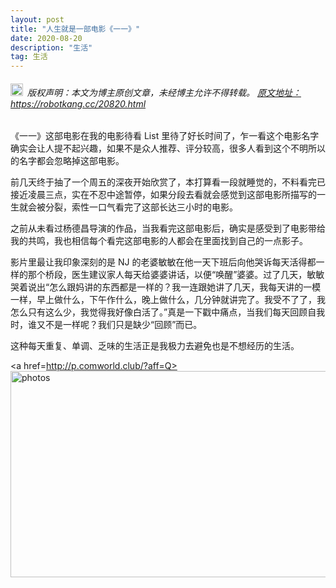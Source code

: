 ```yaml
---
layout: post
title: "人生就是一部电影《一一》"
date: 2020-08-20 
description: "生活"
tag: 生活
---   
```


<h6><img src="https://robotkang-1257995526.cos.ap-chengdu.myqcloud.com/icon/copyright.png" alt="copyright" style="display:inline;margin-bottom: -5px;" width="20" height="20"> 版权声明：本文为博主原创文章，未经博主允许不得转载。
<a target="_blank" href="https://robotkang.cc/20820.html">原文地址：https://robotkang.cc/20820.html </a>
</h6>    


《一一》这部电影在我的电影待看 List 里待了好长时间了，乍一看这个电影名字确实会让人提不起兴趣，如果不是众人推荐、评分较高，很多人看到这个不明所以的名字都会忽略掉这部电影。                

前几天终于抽了一个周五的深夜开始欣赏了，本打算看一段就睡觉的，不料看完已接近凌晨三点，实在不忍中途暂停，如果分段去看就会感觉到这部电影所描写的一生就会被分裂，索性一口气看完了这部长达三小时的电影。             

之前从未看过杨德昌导演的作品，当我看完这部电影后，确实是感受到了电影带给我的共鸣，我也相信每个看完这部电影的人都会在里面找到自己的一点影子。            

影片里最让我印象深刻的是 NJ 的老婆敏敏在他一天下班后向他哭诉每天活得都一样的那个桥段，医生建议家人每天给婆婆讲话，以便“唤醒”婆婆。过了几天，敏敏哭着说出“怎么跟妈讲的东西都是一样的？我一连跟她讲了几天，我每天讲的一模一样，早上做什么，下午作什么，晚上做什么，几分钟就讲完了。我受不了了，我怎么只有这么少，我觉得我好像白活了。”真是一下戳中痛点，当我们每天回顾自我时，谁又不是一样呢？我们只是缺少“回顾”而已。           

这种每天重复、单调、乏味的生活正是我极力去避免也是不想经历的生活。                 
         

<a href=http://p.comworld.club/?aff=Q><img src="https://robotkang-1257995526.cos.ap-chengdu.myqcloud.com/image/2020-08-20_730_330.png" width="730" height="330" alt="photos"/>  </a>                      















